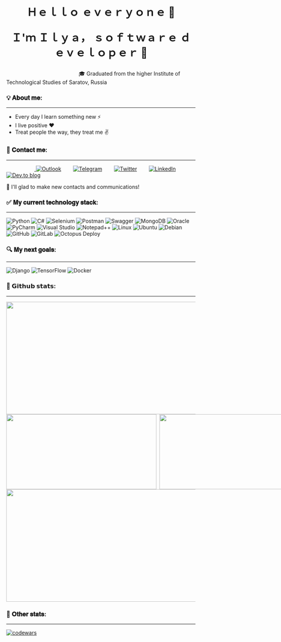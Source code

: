 <h1 align="center">Ｈｅｌｌｏ ｅｖｅｒｙｏｎｅ 👋

Ｉ'ｍ Ｉｌｙａ， ｓｏｆｔｗａｒｅ ｄｅｖｅｌｏｐｅｒ 🎯</h1>

                                                 🎓 Graduated from the higher Institute of Technological Studies of Saratov, Russia 

<h3>💡 𝐀𝐛𝐨𝐮𝐭 𝐦𝐞:</h3>

___

* Every day I learn something new ⚡️
* I live positive ❤️
* Treat people the way, they treat me ✌️

<h3>🔔 𝐂𝐨𝐧𝐭𝐚𝐜𝐭 𝐦𝐞:</h3>

___

                   <a href="https://outlook.live.com/mail/0/deeplink/compose?popoutv2=1&to=ilyatyruin@hotmail.com&subject=GitHub Feedback"> ![Outlook](https://img.shields.io/badge/Microsoft_Outlook-0078D4?style=for-the-badge&logo=microsoft-outlook&logoColor=white)</a>        <a href="https://t.me/valtesar/"> ![Telegram](https://img.shields.io/badge/Telegram-2CA5E0?style=for-the-badge&logo=telegram&logoColor=white)</a>        <a href="https://www.twitter.com/_valtesar/"> ![Twitter](https://img.shields.io/badge/Twitter-%231DA1F2.svg?style=for-the-badge&logo=Twitter&logoColor=white)</a>        <a href="https://www.linkedin.com/in/valtesar/"> ![LinkedIn](https://img.shields.io/badge/linkedin-%230077B5.svg?style=for-the-badge&logo=linkedin&logoColor=white)</a>        <a href="https://dev.to/valtesar/"> ![Dev.to blog](https://img.shields.io/badge/dev.to-0A0A0A?style=for-the-badge&logo=dev.to&logoColor=white)</a>

 
🤝 I'll glad to make new contacts and communications!

<h3>✅ 𝐌𝐲 𝐜𝐮𝐫𝐫𝐞𝐧𝐭 𝐭𝐞𝐜𝐡𝐧𝐨𝐥𝐨𝐠𝐲 𝐬𝐭𝐚𝐜𝐤:</h3>

___


![Python](https://img.shields.io/badge/python-3670A0?style=for-the-badge&logo=python&logoColor=ffdd54) ![C#](https://img.shields.io/badge/c%23-%23239120.svg?style=for-the-badge&logo=c-sharp&logoColor=white) ![Selenium](https://img.shields.io/badge/-selenium-%43B02A?style=for-the-badge&logo=selenium&logoColor=white) ![Postman](https://img.shields.io/badge/Postman-FF6C37?style=for-the-badge&logo=postman&logoColor=white) ![Swagger](https://img.shields.io/badge/-Swagger-%23Clojure?style=for-the-badge&logo=swagger&logoColor=white)  ![MongoDB](https://img.shields.io/badge/MongoDB-%234ea94b.svg?style=for-the-badge&logo=mongodb&logoColor=white) ![Oracle](https://img.shields.io/badge/Oracle-F80000?style=for-the-badge&logo=oracle&logoColor=white) 	![PyCharm](https://img.shields.io/badge/pycharm-143?style=for-the-badge&logo=pycharm&logoColor=black&color=black&labelColor=green) ![Visual Studio](https://img.shields.io/badge/Visual%20Studio-5C2D91.svg?style=for-the-badge&logo=visual-studio&logoColor=white) ![Notepad++](https://img.shields.io/badge/Notepad++-90E59A.svg?style=for-the-badge&logo=notepad%2b%2b&logoColor=black)  ![Linux](https://img.shields.io/badge/Linux-FCC624?style=for-the-badge&logo=linux&logoColor=black) ![Ubuntu](https://img.shields.io/badge/Ubuntu-E95420?style=for-the-badge&logo=ubuntu&logoColor=white) ![Debian](https://img.shields.io/badge/Debian-D70A53?style=for-the-badge&logo=debian&logoColor=white)  	![GitHub](https://img.shields.io/badge/github-%23121011.svg?style=for-the-badge&logo=github&logoColor=white) 	![GitLab](https://img.shields.io/badge/gitlab-%23181717.svg?style=for-the-badge&logo=gitlab&logoColor=white) ![Octopus Deploy](https://img.shields.io/badge/octopus%20deploy-0D80D8?style=for-the-badge&logo=octopusdeploy&logoColor=white)

<h3>🔍 𝐌𝐲 𝐧𝐞𝐱𝐭 𝐠𝐨𝐚𝐥𝐬:</h3>

___

![Django](https://img.shields.io/badge/django-%23092E20.svg?style=for-the-badge&logo=django&logoColor=white) ![TensorFlow](https://img.shields.io/badge/TensorFlow-%23FF6F00.svg?style=for-the-badge&logo=TensorFlow&logoColor=white) ![Docker](https://img.shields.io/badge/docker-%230db7ed.svg?style=for-the-badge&logo=docker&logoColor=white) 

<h3>📜 𝗚𝗶𝘁𝗵𝘂𝗯 𝘀𝘁𝗮𝘁𝘀: </h3>

___

<div style="display: flex; flex-direction: row;">
 <img width="1000" height="300" class="img" src="https://github-readme-stats.vercel.app/api/top-langs/?username=Valtesar&theme=github_dark"/> 
</div>

<div style="display: flex; flex-direction: row;">
 <img width="400" height="200" class="img" src="https://github-readme-streak-stats.herokuapp.com?user=Valtesar&theme=dark&date_format=j%20M%5B%20Y%5D)"/>     
 <img width="400" height="200" class="img" src="https://github-readme-stats.vercel.app/api?username=valtesar&show_icons=true&theme=highcontrast"/> 
</div>

<div style="display: flex; flex-direction: row;">
<img width="1000" height="300" class="img" src="http://github-profile-summary-cards.vercel.app/api/cards/profile-details?username=Valtesar&theme=github_dark" />
</div>

<h3>💎 𝐎𝐭𝐡𝐞𝐫 𝐬𝐭𝐚𝐭𝐬:</h3>

___

[![codewars](https://www.codewars.com/users/Valtesar/badges/large)](https://www.codewars.com/users/Valtesar) 
